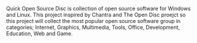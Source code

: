 Quick Open Source Disc is collection of open source software for Windows and Linux. This project inspired by Chantra and The Open Disc proejct so this project will collect the most popular open source software group in categories; Internet, Graphics, Multimedia, Tools, Office, Development, Education, Web and Game.